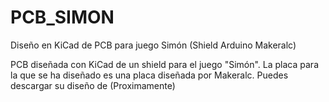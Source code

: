 # PCB_SIMON
Diseño en KiCad de PCB para juego Simón (Shield Arduino Makeralc)

PCB diseñada con KiCad de un shield para el juego "Simón".
La placa para la que se ha diseñado es una placa diseñada por Makeralc. Puedes descargar su diseño de (Proximamente)
